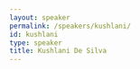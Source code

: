 ```yaml
---
layout: speaker
permalink: /speakers/kushlani/
id: kushlani
type: speaker
title: Kushlani De Silva
---
```

